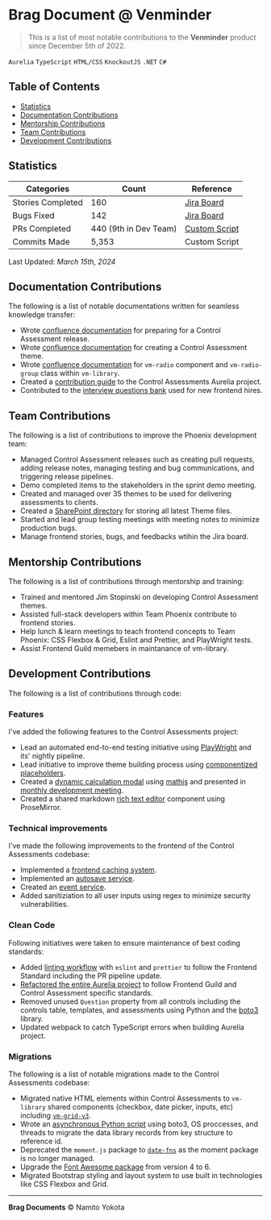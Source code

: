 # Brag Document @ Venminder

> This is a list of most notable contributions to the **Venminder** product since December 5th of 2022.

`Aurelia` `TypeScript` `HTML/CSS` `KnockoutJS` `.NET` `C#`

## Table of Contents

-   [Statistics](#statistics)
-   [Documentation Contributions](#documentation-contributions)
-   [Mentorship Contributions](#mentorship-contributions)
-   [Team Contributions](#team-contributions)
-   [Development Contributions](#development-contributions)

## Statistics

| Categories        | Count                 | Reference                                                          |
| ----------------- | --------------------- | ------------------------------------------------------------------ |
| Stories Completed | 160                   | [Jira Board](https://venminder.atlassian.net/issues/?filter=10318) |
| Bugs Fixed        | 142                   | [Jira Board](https://venminder.atlassian.net/issues/?filter=10321) |
| PRs Completed     | 440 (9th in Dev Team) | [Custom Script](https://gist.github.com/namitoyokota/d8d9b8405cb51ca1c77ed2ab1328b5d9) |
| Commits Made      | 5,353                 | Custom Script                                                      |

Last Updated: _March 15th, 2024_

## Documentation Contributions

The following is a list of notable documentations written for seamless knowledge transfer:

-   Wrote [confluence documentation](https://venminder.atlassian.net/wiki/spaces/EN/pages/1743912970/Preparing+a+Release) for preparing for a Control Assessment release.
-   Wrote [confluence documentation](https://venminder.atlassian.net/wiki/spaces/CA/pages/1376419841/Creating+and+Managing+a+Theme) for creating a Control Assessment theme.
-   Wrote [confluence documentation](https://venminder.atlassian.net/wiki/spaces/EN/pages/1379663913/vm-radio) for `vm-radio` component and `vm-radio-group` class within `vm-library`.
-   Created a [contribution guide](https://venminder.visualstudio.com/_git/Control%20Assessments?path=/Microservice/ControlAssessments.Web/control-assessments/README.md) to the Control Assessments Aurelia project.
-   Contributed to the [interview questions bank](https://venminder-my.sharepoint.com/:w:/p/hunter_simpson/EZKXkv04UGZEn4nC0KORcjMB4vel_OEuKeQEJXyg7vpXww?e=QWjp9w&ovuser=c0ee997f-51ac-4ae6-bb27-9839814edd37%2CNamito.Yokota%40venminder.com&clickparams=eyJBcHBOYW1lIjoiVGVhbXMtRGVza3RvcCIsIkFwcFZlcnNpb24iOiIyNy8yMzA3MDMwNzMzMCIsIkhhc0ZlZGVyYXRlZFVzZXIiOmZhbHNlfQ%3D%3D) used for new frontend hires.

## Team Contributions

The following is a list of contributions to improve the Phoenix development team:

-   Managed Control Assessment releases such as creating pull requests, adding release notes, managing testing and bug communications, and triggering release pipelines.
-   Demo completed items to the stakeholders in the sprint demo meeting.
-   Created and managed over 35 themes to be used for delivering assessments to clients.
-   Created a [SharePoint directory](https://venminder.sharepoint.com/:f:/s/ProductDesign/EunoZFdBlxRHp3LQ8CsHHkABJUW3jR2sxvjr0s8c5ijf1w?e=UYLnin) for storing all latest Theme files.
-   Started and lead group testing meetings with meeting notes to minimize production bugs.
-   Manage frontend stories, bugs, and feedbacks wtihin the Jira board.

## Mentorship Contributions

The following is a list of contributions through mentorship and training:

-   Trained and mentored Jim Stopinski on developing Control Assessment themes.
-   Assisted full-stack developers within Team Phoenix contribute to frontend stories.
-   Help lunch & learn meetings to teach frontend concepts to Team Phoenix: CSS Flexbox & Grid, Eslint and Prettier, and PlayWright tests.
-   Assist Frontend Guild memebers in maintanance of vm-library.

## Development Contributions

The following is a list of contributions through code:

### Features

I've added the following features to the Control Assessments project:

-   Lead an automated end-to-end testing initiative using [PlayWright](https://github.com/microsoft/playwright) and its' nightly pipeline.
-   Lead initiative to improve theme building process using [componentized placeholders](https://venminder.atlassian.net/browse/PHX-2839).
-   Created a [dynamic calculation modal](https://venminder.atlassian.net/browse/PHX-1067) using [mathjs](https://github.com/josdejong/mathjs) and presented in [monthly development meeting](https://venminder-my.sharepoint.com/:v:/p/brad_farber/ET71Hvr-pcBCiR-k8ZPaa9YBU6GXdomvLoIgMIv96HvkAw).
-   Created a shared markdown [rich text editor](https://venminder.atlassian.net/browse/PHX-2129) component using ProseMirror.

### Technical improvements

I've made the following improvements to the frontend of the Control Assessments codebase:

-   Implemented a [frontend caching system](https://venminder.atlassian.net/browse/PHX-902).
-   Implemented an [autosave service](https://venminder.visualstudio.com/Control%20Assessments/_git/Control%20Assessments/pullrequest/8434?_a=files&path=/Microservice/ControlAssessments.Web/control-assessments/src/services/template-autosave-service.ts).
-   Created an [event service](https://venminder.visualstudio.com/Control%20Assessments/_git/Control%20Assessments/pullrequest/8105?_a=files&path=/Microservice/ControlAssessments.Web/control-assessments/src/services/event-service.ts).
-   Added sanitiziation to all user inputs using regex to minimize security vulnerabilities.

### Clean Code

Following initiatives were taken to ensure maintenance of best coding standards:

-   Added [linting workflow](https://venminder.atlassian.net/browse/PHX-508) with `eslint` and `prettier` to follow the Frontend Standard including the PR pipeline update.
-   [Refactored the entire Aurelia project](https://venminder.atlassian.net/browse/PHX-900) to follow Frontend Guild and Control Assessment specific standards.
-   Removed unused `Question` property from all controls including the controls table, templates, and assessments using Python and the [boto3](https://boto3.amazonaws.com/v1/documentation/api/latest/index.html) library.
-   Updated webpack to catch TypeScript errors when building Aurelia project.

### Migrations

The following is a list of notable migrations made to the Control Assessments codebase:

-   Migrated native HTML elements within Control Assessments to `vm-library` shared components (checkbox, date picker, inputs, etc) including [`vm-grid-v3`](https://venminder.atlassian.net/browse/PHX-1269).
-   Wrote an [asynchronous Python script](https://venminder.visualstudio.com/Control%20Assessments/_git/Control%20Assessments?path=%2FMicroservice%2FControlAssessments.AWS%2FDeploymentScripts%2FPostDeploy%2FPython%2FPHX2945_MirateDataLibrary.py&version=GC700260f992fb4577512edeaf55210144fa3a9fc6) using boto3, OS proccesses, and threads to migrate the data library records from key structure to reference id.
-   Deprecated the `moment.js` package to [`date-fns`](https://venminder.atlassian.net/browse/PHX-1170) as the moment package is no longer managed.
-   Upgrade the [Font Awesome package](https://venminder.atlassian.net/browse/PHX-901) from version 4 to 6.
-   Migrated Bootstrap styling and layout system to use built in technologies like CSS Flexbox and Grid.

<hr />

**Brag Documents**
&copy; Namito Yokota
